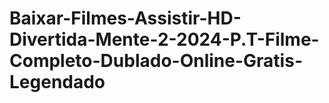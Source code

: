 # Baixar-Filmes-Assistir-HD-Divertida-Mente-2-2024-P.T-Filme-Completo-Dublado-Online-Gratis-Legendado